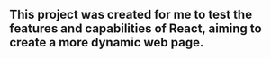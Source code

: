 ## This project was created for me to test the features and capabilities of React, aiming to create a more dynamic web page.
